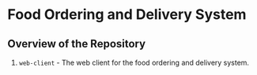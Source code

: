 # Food Ordering and Delivery System

## Overview of the Repository
1. `web-client` - The web client for the food ordering and delivery system.
